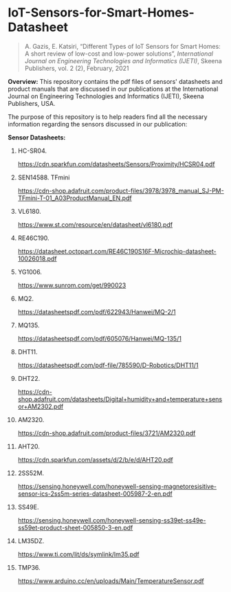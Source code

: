 # IoT-Sensors-for-Smart-Homes-Datasheet

>A. Gazis, E. Katsiri, “Different Types of IoT Sensors for Smart Homes: A short review of low-cost and low-power solutions”, _International Journal on Engineering Technologies and Informatics (IJETI)_, Skeena Publishers, vol. 2 (2), February, 2021


**Overview:** This repository contains the pdf files of sensors' datasheets and product manuals that are discussed in our publications at the International Journal on Engineering Technologies and Informatics (IJETI), Skeena Publishers, USA.

The purpose of this repository is to help readers find all the necessary information regarding the sensors discussed in our publication:

 
 **Sensor Datasheets:** 
1.	HC-SR04. 

    https://cdn.sparkfun.com/datasheets/Sensors/Proximity/HCSR04.pdf

2.	SEN14588. TFmini


    https://cdn-shop.adafruit.com/product-files/3978/3978_manual_SJ-PM-TFmini-T-01_A03ProductManual_EN.pdf

3.	VL6180.


    https://www.st.com/resource/en/datasheet/vl6180.pdf

4.	RE46C190. 


    https://datasheet.octopart.com/RE46C190S16F-Microchip-datasheet-10026018.pdf

5.	YG1006. 


    https://www.sunrom.com/get/990023

6.	MQ2. 


    https://datasheetspdf.com/pdf/622943/Hanwei/MQ-2/1

7.	MQ135.


    https://datasheetspdf.com/pdf/605076/Hanwei/MQ-135/1
 
8.	DHT11. 


    https://datasheetspdf.com/pdf-file/785590/D-Robotics/DHT11/1

9.	DHT22. 


    https://cdn-shop.adafruit.com/datasheets/Digital+humidity+and+temperature+sensor+AM2302.pdf 

10.	AM2320. 


    https://cdn-shop.adafruit.com/product-files/3721/AM2320.pdf

11.	AHT20. 


    https://cdn.sparkfun.com/assets/d/2/b/e/d/AHT20.pdf

12.	2SS52M. 


    https://sensing.honeywell.com/honeywell-sensing-magnetoresisitive-sensor-ics-2ss5m-series-datasheet-005987-2-en.pdf

13.	SS49E.


    https://sensing.honeywell.com/honeywell-sensing-ss39et-ss49e-ss59et-product-sheet-005850-3-en.pdf
 
14.	LM35DZ. 


    https://www.ti.com/lit/ds/symlink/lm35.pdf 

15.	TMP36. 


    https://www.arduino.cc/en/uploads/Main/TemperatureSensor.pdf 
